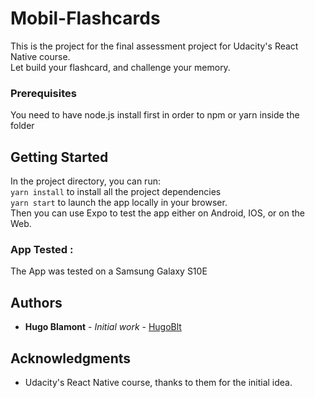 # Mobil-Flashcards

This is the project for the final assessment project for Udacity's React Native course. <br>
Let build your flashcard, and challenge your memory. <br>

### Prerequisites

You need to have node.js install first in order to npm or yarn inside the folder

## Getting Started

In the project directory, you can run: <br>
`yarn install` to install all the project dependencies <br>
`yarn start` to launch the app locally in your browser. <br>
Then you can use Expo to test the app either on Android, IOS, or on the Web.

### App Tested :

The App was tested on a Samsung Galaxy S10E 

## Authors

* **Hugo Blamont** - *Initial work* - [HugoBlt](https://github.com/HugoBlt)


## Acknowledgments

* Udacity's React Native course, thanks to them for the initial idea.


